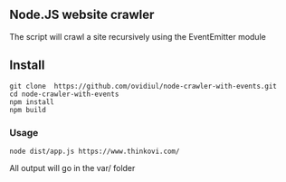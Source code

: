 ## Node.JS website crawler

The script will crawl a site recursively using the EventEmitter module

## Install

```
git clone  https://github.com/ovidiul/node-crawler-with-events.git
cd node-crawler-with-events
npm install
npm build
```

### Usage

```
node dist/app.js https://www.thinkovi.com/
```

All output will go in the var/ folder
